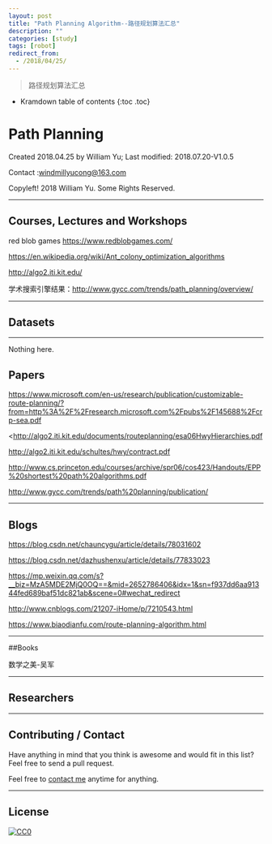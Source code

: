 ```yaml
---
layout: post
title: "Path Planning Algorithm--路径规划算法汇总"
description: ""
categories: [study]
tags: [robot]
redirect_from:
  - /2018/04/25/
---
```


> 路径规划算法汇总

* Kramdown table of contents
{:toc .toc}
# Path Planning

Created 2018.04.25 by William Yu; Last modified: 2018.07.20-V1.0.5

Contact :[windmillyucong@163.com](mailto:windmillyucong@163.com)

Copyleft! 2018 William Yu. Some Rights Reserved.  

----

## Courses, Lectures and Workshops  

red blob games <https://www.redblobgames.com/>

<https://en.wikipedia.org/wiki/Ant_colony_optimization_algorithms>

<http://algo2.iti.kit.edu/>

学术搜索引擎结果：<http://www.gycc.com/trends/path_planning/overview/>

-----



## Datasets  

------

Nothing here.



## Papers  

<https://www.microsoft.com/en-us/research/publication/customizable-route-planning/?from=http%3A%2F%2Fresearch.microsoft.com%2Fpubs%2F145688%2Fcrp-sea.pdf>

<<http://algo2.iti.kit.edu/documents/routeplanning/esa06HwyHierarchies.pdf>

<http://algo2.iti.kit.edu/schultes/hwy/contract.pdf>

<http://www.cs.princeton.edu/courses/archive/spr06/cos423/Handouts/EPP%20shortest%20path%20algorithms.pdf>

<http://www.gycc.com/trends/path%20planning/publication/>

----



## Blogs  

<https://blog.csdn.net/chauncygu/article/details/78031602>

<https://blog.csdn.net/dazhushenxu/article/details/77833023>

<https://mp.weixin.qq.com/s?__biz=MzA5MDE2MjQ0OQ==&mid=2652786406&idx=1&sn=f937dd6aa91344fed689baf51dc821ab&scene=0#wechat_redirect>

<http://www.cnblogs.com/21207-iHome/p/7210543.html>

<https://www.biaodianfu.com/route-planning-algorithm.html>

-----



##Books

数学之美-吴军

----



## Researchers  



----



## Contributing / Contact

Have anything in mind that you think is awesome and would fit in this list? Feel free to send a pull request.

Feel free to [contact me](mailto:windmillyucong@163.com) anytime for anything.

-----



## License

[![CC0](http://i.creativecommons.org/p/zero/1.0/88x31.png)](http://creativecommons.org/publicdomain/zero/1.0/)

